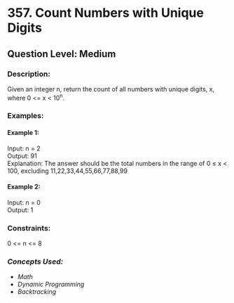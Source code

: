 # 357. Count Numbers with Unique Digits
## Question Level: Medium
### Description:
Given an integer n, return the count of all numbers with unique digits, x, where 0 <= x < 10<sup>n</sup>.
### Examples:
#### Example 1:

Input: n = 2  
Output: 91  
Explanation: The answer should be the total numbers in the range of 0 ≤ x < 100, excluding 11,22,33,44,55,66,77,88,99  
#### Example 2:

Input: n = 0  
Output: 1   

### Constraints:

0 <= n <= 8

### <i>Concepts Used:
- Math
- Dynamic Programming
- Backtracking</i>